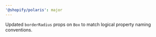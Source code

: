 ```yaml
---
'@shopify/polaris': major
---
```


Updated `borderRadius` props on `Box` to match logical property naming conventions.

